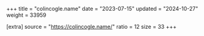 +++
title = "colincogle.name"
date = "2023-07-15"
updated = "2024-10-27"
weight = 33959

[extra]
source = "https://colincogle.name/"
ratio = 12
size = 33
+++
